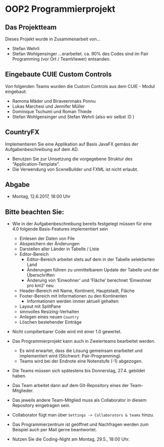 # OOP2 Programmierprojekt

## Das Projektteam
Dieses Projekt wurde in Zusammenarbeit von...
- Stefan Wehrli
- Stefan Wohlgensinger
...erarbeitet. ca. 90% des Codes sind im Pair Programming (vor Ort / TeamViewer) entsanden.

## Eingebaute CUIE Custom Controls
Von folgenden Teams wurden die Custom Controls aus dem CUIE - Modul eingebaut:
- Ramona Mäder und Biraveenmaks Ponnu
- Lukas Marchesi und Jennifer Müller
- Dominique Tschumi und Roman Thiede
- Stefan Wohlgensinger und Stefan Wehrli (also wir selbst :D )


## CountryFX

Implementieren Sie eine Applikation auf Basis JavaFX gemäss der Aufgabenbeschreibung auf dem AD. 
 - Benutzen Sie zur Umsetzung die vorgegebene Struktur des "Application-Template".
 - Die Verwendung von SceneBuilder und FXML ist nicht erlaubt.


## Abgabe
- Montag, 12.6.2017, 18:00 Uhr


## Bitte beachten Sie:
 - Wie in der Aufgabenbeschreibung bereits festgelegt müssen für eine 4.0 folgende Basis-Features implementiert sein
   - Einlesen der Daten von File
   - Abspeichern der Änderungen
   - Darstellen aller Länder in Tabelle / Liste 
   - Editor-Bereich
     - Editor-Bereich arbeitet stets auf dem in der Tabelle selektierten Land
     - Änderungen führen zu unmittelbarem Update der Tabelle und der Überschriften
     - Änderung von ‘Einwohner’ und ‘Fläche’ berechnet ‘Einwohner pro km2’ neu
   - Header-Bereich mit Name, Kontinent, Hauptstadt, Fläche
   - Footer-Bereich mit Informationen zu den Kontinenten
     - Informationen werden immer aktuell gehalten
   - Layout mit SplitPane
   - sinnvolles Resizing-Verhalten
   - Anlegen eines neuen `Country`
   - Löschen bestehender Einträge  
   
 - Nicht compilierbarer Code wird mit einer 1.0 gewertet.

 - Das Programmierprojekt kann auch in Zweierteams bearbeitet werden. 
   - Es wird erwartet, dass die Lösung gemeinsam erarbeitet und implementiert wird (Stichwort: Pair-Programming).
   - Teams wird bei der Endnote eine Notenstufe (-1) abgezogen.
 
 - Die Teams müssen sich spätestens bis Donnerstag, 27.4. gebildet haben.
 
 - Das Team arbeitet dann auf dem Git-Repository eines der Team-Mitglieder.
 
 - Das jeweils andere Team-Mitglied muss als Collaborator in diesem Repository eingetragen sein.
 
 - Collaborator fügt man über `Settings -> Collaborators & teams` hinzu.
 
 - Das Programmierzentrum ist geöffnet und Nachfragen werden zum Beispiel auch per Mail gerne beantwortet.
 
 - Nutzen Sie die Coding-Night am Montag, 29.5., 18:00 Uhr. 
